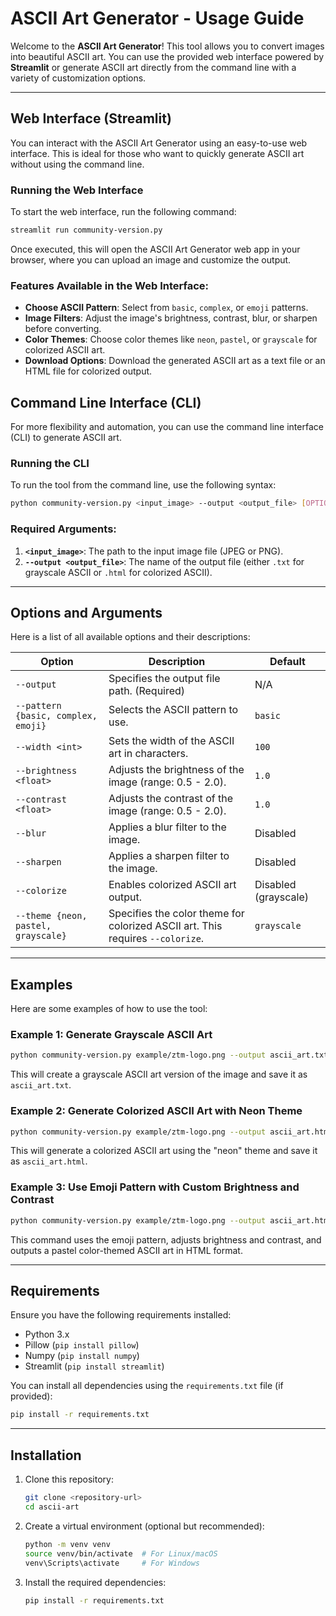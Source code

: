 # ASCII Art Generator - Usage Guide

Welcome to the **ASCII Art Generator**! This tool allows you to convert images into beautiful ASCII art. You can use the provided web interface powered by **Streamlit** or generate ASCII art directly from the command line with a variety of customization options.

---

## Web Interface (Streamlit)

You can interact with the ASCII Art Generator using an easy-to-use web interface. This is ideal for those who want to quickly generate ASCII art without using the command line.

### Running the Web Interface

To start the web interface, run the following command:

```bash
streamlit run community-version.py
```

Once executed, this will open the ASCII Art Generator web app in your browser, where you can upload an image and customize the output.

### Features Available in the Web Interface:

- **Choose ASCII Pattern**: Select from `basic`, `complex`, or `emoji` patterns.
- **Image Filters**: Adjust the image's brightness, contrast, blur, or sharpen before converting.
- **Color Themes**: Choose color themes like `neon`, `pastel`, or `grayscale` for colorized ASCII art.
- **Download Options**: Download the generated ASCII art as a text file or an HTML file for colorized output.

## Command Line Interface (CLI)

For more flexibility and automation, you can use the command line interface (CLI) to generate ASCII art.

### Running the CLI

To run the tool from the command line, use the following syntax:

```bash
python community-version.py <input_image> --output <output_file> [OPTIONS]
```

### Required Arguments:

1. **`<input_image>`**: The path to the input image file (JPEG or PNG).
2. **`--output <output_file>`**: The name of the output file (either `.txt` for grayscale ASCII or `.html` for colorized ASCII).

---

## Options and Arguments

Here is a list of all available options and their descriptions:

| Option                | Description                                                                                  | Default            |
|-----------------------|----------------------------------------------------------------------------------------------|--------------------|
| `--output`            | Specifies the output file path. (Required)                                                   | N/A                |
| `--pattern {basic, complex, emoji}` | Selects the ASCII pattern to use.                                                | `basic`            |
| `--width <int>`       | Sets the width of the ASCII art in characters.                                                | `100`              |
| `--brightness <float>`| Adjusts the brightness of the image (range: 0.5 - 2.0).                                       | `1.0`              |
| `--contrast <float>`  | Adjusts the contrast of the image (range: 0.5 - 2.0).                                         | `1.0`              |
| `--blur`              | Applies a blur filter to the image.                                                           | Disabled           |
| `--sharpen`           | Applies a sharpen filter to the image.                                                        | Disabled           |
| `--colorize`          | Enables colorized ASCII art output.                                                           | Disabled (grayscale)|
| `--theme {neon, pastel, grayscale}` | Specifies the color theme for colorized ASCII art. This requires `--colorize`.    | `grayscale`        |

---

## Examples

Here are some examples of how to use the tool:

### Example 1: Generate Grayscale ASCII Art

```bash
python community-version.py example/ztm-logo.png --output ascii_art.txt
```

This will create a grayscale ASCII art version of the image and save it as `ascii_art.txt`.

### Example 2: Generate Colorized ASCII Art with Neon Theme

```bash
python community-version.py example/ztm-logo.png --output ascii_art.html --colorize --theme neon
```

This will generate a colorized ASCII art using the "neon" theme and save it as `ascii_art.html`.

### Example 3: Use Emoji Pattern with Custom Brightness and Contrast

```bash
python community-version.py example/ztm-logo.png --output ascii_art.html --pattern emoji --brightness 1.5 --contrast 1.8 --colorize --theme pastel
```

This command uses the emoji pattern, adjusts brightness and contrast, and outputs a pastel color-themed ASCII art in HTML format.

---

## Requirements

Ensure you have the following requirements installed:

- Python 3.x
- Pillow (`pip install pillow`)
- Numpy (`pip install numpy`)
- Streamlit (`pip install streamlit`)

You can install all dependencies using the `requirements.txt` file (if provided):

```bash
pip install -r requirements.txt
```

---

## Installation

1. Clone this repository:
   ```bash
   git clone <repository-url>
   cd ascii-art
   ```

2. Create a virtual environment (optional but recommended):
   ```bash
   python -m venv venv
   source venv/bin/activate  # For Linux/macOS
   venv\Scripts\activate     # For Windows
   ```

3. Install the required dependencies:
   ```bash
   pip install -r requirements.txt
   ```


